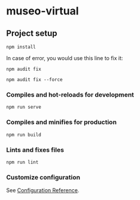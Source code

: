 # museo-virtual

## Project setup
```
npm install
```
In case of error, you would use this line to fix it:
```
npm audit fix
```
```
npm audit fix --force
```
### Compiles and hot-reloads for development
```
npm run serve
```

### Compiles and minifies for production
```
npm run build
```

### Lints and fixes files
```
npm run lint
```

### Customize configuration
See [Configuration Reference](https://cli.vuejs.org/config/).
